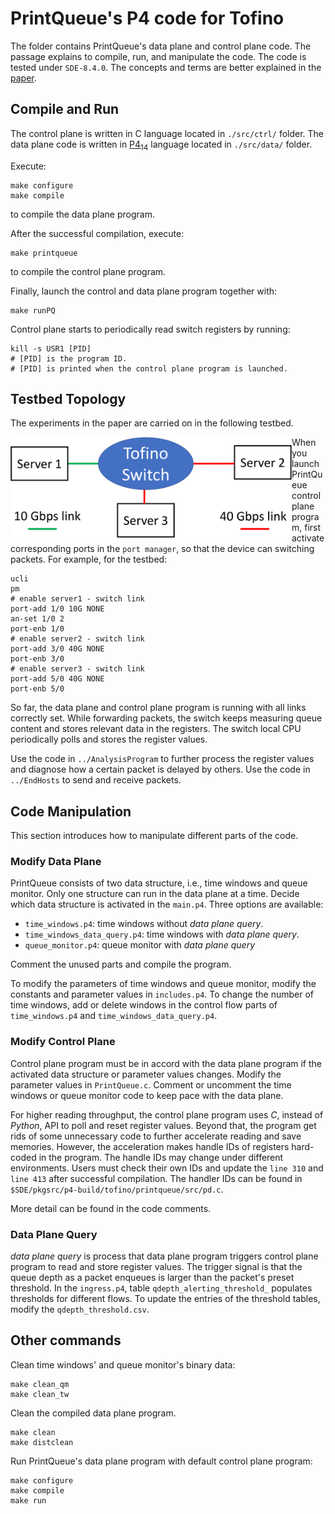 # PrintQueue's P4 code for Tofino

The folder contains PrintQueue's data plane and control plane code. 
The passage explains to compile, run, and manipulate the code. 
The code is tested under `SDE-8.4.0`. The concepts and terms are better explained in the [paper]().

## Compile and Run
The control plane is written in C language located in `./src/ctrl/` folder.
The data plane code is written in [P4<sub>14</sub>](https://p4.org/p4-spec/p4-14/v1.1.0/tex/p4.pdf) language located in `./src/data/` folder.

Execute:
```shell script
make configure
make compile
```
to compile the data plane program.

After the successful compilation, execute:
```shell script
make printqueue
```
to compile the control plane program.

Finally, launch the control and data plane program together with:
```shell script
make runPQ
```
Control plane starts to periodically read switch registers by running:
```shell script
kill -s USR1 [PID]
# [PID] is the program ID.
# [PID] is printed when the control plane program is launched.
```

## Testbed Topology
The experiments in the paper are carried on in the following testbed.


<img src="./doc/testbed_topology.png" width="450" style="float: left;">


When you launch PrintQueue control plane program, first activate corresponding ports in the `port manager`, so that the device can switching packets.
For example, for the testbed:
```shell script
ucli
pm
# enable server1 - switch link
port-add 1/0 10G NONE
an-set 1/0 2
port-enb 1/0
# enable server2 - switch link
port-add 3/0 40G NONE
port-enb 3/0
# enable server3 - switch link
port-add 5/0 40G NONE
port-enb 5/0
```
So far, the data plane and control plane program is running with all links correctly set.
While forwarding packets, the switch keeps measuring queue content and stores relevant data in the registers.
The switch local CPU periodically polls and stores the register values.

Use the code in `../AnalysisProgram` to further process the register values and diagnose how a certain packet is delayed by others.
Use the code in `../EndHosts` to send and receive packets. 

## Code Manipulation
This section introduces how to manipulate different parts of the code.

### Modify Data Plane
PrintQueue consists of two data structure, i.e., time windows and queue monitor.
Only one structure can run in the data plane at a time.
Decide which data structure is activated in the `main.p4`.
Three options are available:
* `time_windows.p4`: time windows without *data plane query*.
* `time_windows_data_query.p4`: time windows with *data plane query*.
* `queue_monitor.p4`: queue monitor with *data plane query*

Comment the unused parts and compile the program.

To modify the parameters of time windows and queue monitor, modify the constants and parameter values in `includes.p4`.
To change the number of time windows, add or delete windows in the control flow parts of `time_windows.p4` and `time_windows_data_query.p4`.

### Modify Control Plane
Control plane program must be in accord with the data plane program if the activated data structure or parameter values changes.
Modify the parameter values in `PrintQueue.c`. Comment or uncomment the time windows or queue monitor code to keep pace with the data plane.

For higher reading throughput, the control plane program uses *C*, instead of *Python*, API to poll and reset register values.
Beyond that, the program get rids of some unnecessary code to further accelerate reading and save memories.
However, the acceleration makes handle IDs of registers hard-coded in the program. The handle IDs may change under different environments.
Users must check their own IDs and update the `line 310` and `line 413` after successful compilation.
The handler IDs can be found in `$SDE/pkgsrc/p4-build/tofino/printqueue/src/pd.c`.

More detail can be found in the code comments.

### Data Plane Query
*data plane query* is process that data plane program triggers control plane program to read and store register values.
The trigger signal is that the queue depth as a packet enqueues is larger than the packet's preset threshold.
In the `ingress.p4`, table `qdepth_alerting_threshold_` populates thresholds for different flows.
To update the entries of the threshold tables, modify the `qdepth_threshold.csv`.

## Other commands
Clean time windows' and queue monitor's binary data:
```shell script
make clean_qm
make clean_tw
```
Clean the compiled data plane program.
```shell script
make clean
make distclean
```
Run PrintQueue's data plane program with default control plane program:
```shell script
make configure
make compile
make run
```
